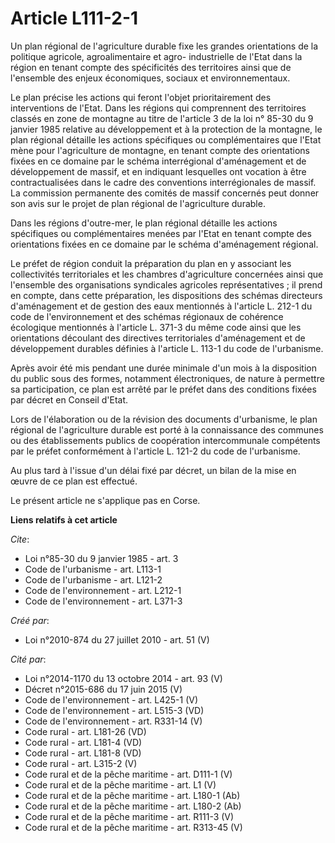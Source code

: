# Article L111-2-1

Un plan régional de l'agriculture durable fixe les grandes orientations de la politique agricole, agroalimentaire et agro-
industrielle de l'Etat dans la région en tenant compte des spécificités des territoires ainsi que de l'ensemble des enjeux
économiques, sociaux et environnementaux. 

Le plan précise les actions qui feront l'objet prioritairement des interventions de l'Etat. Dans les régions qui comprennent
des territoires classés en zone de montagne au titre de l'article 3 de la loi n° 85-30 du 9 janvier 1985 relative au
développement et à la protection de la montagne, le plan régional détaille les actions spécifiques ou complémentaires que
l'Etat mène pour l'agriculture de montagne, en tenant compte des orientations fixées en ce domaine par le schéma
interrégional d'aménagement et de développement de massif, et en indiquant lesquelles ont vocation à être contractualisées
dans le cadre des conventions interrégionales de massif. La commission permanente des comités de massif concernés peut donner
son avis sur le projet de plan régional de l'agriculture durable. 

Dans les régions d'outre-mer, le plan régional détaille les actions spécifiques ou complémentaires menées par l'Etat en
tenant compte des orientations fixées en ce domaine par le schéma d'aménagement régional. 

Le préfet de région conduit la préparation du plan en y associant les collectivités territoriales et les chambres
d'agriculture concernées ainsi que l'ensemble des organisations syndicales agricoles représentatives ; il prend en compte,
dans cette préparation, les dispositions des schémas directeurs d'aménagement et de gestion des eaux mentionnés à l'article
L. 212-1 du code de l'environnement et des schémas régionaux de cohérence écologique mentionnés à l'article L. 371-3 du même
code ainsi que les orientations découlant des directives territoriales d'aménagement et de développement durables définies à
l'article L. 113-1 du code de l'urbanisme. 

Après avoir été mis pendant une durée minimale d'un mois à la disposition du public sous des formes, notamment électroniques,
de nature à permettre sa participation, ce plan est arrêté par le préfet dans des conditions fixées par décret en Conseil
d'Etat. 

Lors de l'élaboration ou de la révision des documents d'urbanisme, le plan régional de l'agriculture durable est porté à la
connaissance des communes ou des établissements publics de coopération intercommunale compétents par le préfet conformément à
l'article L. 121-2 du code de l'urbanisme. 

Au plus tard à l'issue d'un délai fixé par décret, un bilan de la mise en œuvre de ce plan est effectué. 

Le présent article ne s'applique pas en Corse.

**Liens relatifs à cet article**

_Cite_:

  - Loi n°85-30 du 9 janvier 1985 - art. 3
  - Code de l'urbanisme - art. L113-1
  - Code de l'urbanisme - art. L121-2
  - Code de l'environnement - art. L212-1
  - Code de l'environnement - art. L371-3

_Créé par_:

  - Loi n°2010-874 du 27 juillet 2010 - art. 51 (V)

_Cité par_:

  - Loi n°2014-1170 du 13 octobre 2014 - art. 93 (V)
  - Décret n°2015-686 du 17 juin 2015 (V)
  - Code de l'environnement - art. L425-1 (V)
  - Code de l'environnement - art. L515-3 (VD)
  - Code de l'environnement - art. R331-14 (V)
  - Code rural - art. L181-26 (VD)
  - Code rural - art. L181-4 (VD)
  - Code rural - art. L181-8 (VD)
  - Code rural - art. L315-2 (V)
  - Code rural et de la pêche maritime - art. D111-1 (V)
  - Code rural et de la pêche maritime - art. L1 (V)
  - Code rural et de la pêche maritime - art. L180-1 (Ab)
  - Code rural et de la pêche maritime - art. L180-2 (Ab)
  - Code rural et de la pêche maritime - art. R111-3 (V)
  - Code rural et de la pêche maritime - art. R313-45 (V)
